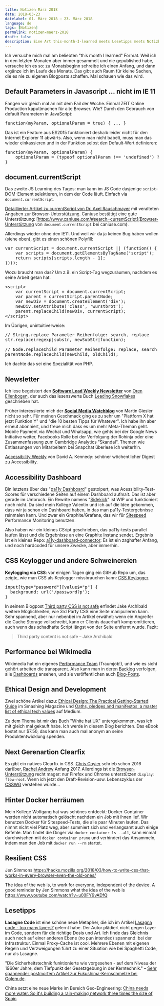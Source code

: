 ```yaml
---
title: Notizen März 2018
date: 2018-03-23
datelabel: 01. März 2018 – 23. März 2018
language: de
tags: [Notizen]
permalink: notizen-maerz-2018
draft: false
description: Eine Art this-month-I-learned meets Lesetipps meets Notizblock
---
```


Ich versuche mich mal am beliebten "this month I learned" Format. Weil ich in den letzten Monaten aber immer gesammelt und nie gepublished habe, versuche ich es so: zu Monatsbeginn schreibe ich einen Anfang, und dann ergänze ich im Laufe des Monats. Das gibt auch Raum für kleine Sachen, die es nie zu eigenen Blogposts schaffen. Mal schauen wie das wird.

## Default Parameters in Javascript ... nicht im IE 11

Fangen wir gleich mal an mit dem Fail der Woche. Einmal ZEIT Online Production kaputtmachen für alte Browser. Wie? Durch den Gebrauch von default Parametern in JavaScript:

<pre>function(myParam, optionalParam = true) { ... }</pre>

Das ist ein Feature aus ES2015 funktioniert deshalb leider nicht für den Internet Explorer 11 abwärts. Also, wenn man nicht babelt, muss man das wieder einkassieren und in der Funktion selbst den Default-Wert definieren:

<pre>function(myParam, optionalParam) {
	optionalParam = (typeof optionalParam !== 'undefined') ?  optionalParam : true;
}</pre>


## document.currentScript

Das zweite JS Learning des Tages: man kann im JS Code dasjenige `script`-DOM-Element selektieren, in dem der Code läuft. Einfach via `document.currentScript`.

[Detaillierter Artikel zu currentScript von Dr. Axel Rauschmayer](http://2ality.com/2014/05/current-script.html) mit veralteten Angaben zur Browser-Unterstützung. Caniuse bestätigt eine gute Unterstützung: [https://www.caniuse.com/#search=currentScript](Browser-Unterstützung von `document.currentScript` bei caniuse.com).

Allerdings wieder ohne den IE11. Und weil wir da ja keinen Bug haben wollen (siehe oben), gibt es einen schönen Polyfill:

<pre>var currentScript = document.currentScript || (function() {
	var scripts = document.getElementsByTagName('script');
	return scripts[scripts.length - 1];
})();</pre>

Wozu braucht man das? Um z.B. ein Script-Tag wegzuräumen, nachdem es seine Arbeit getan hat.

<pre>&lt;script&gt;
	var currentScript = document.currentScript;
	var parent = currentScript.parentNode;
	var newDiv = document.createElement('div');
	newDiv.setAttribute('class', 'wurstbrot');
	parent.replaceChild(newDiv, currentScript);
&lt;/script&gt;</pre>

Im Übrigen, unintuitiverweise:

<pre>// String.replace Parameter Reihenfolge: search, replace
str.replace(regexp|substr, newSubStr|function);

// Node.replaceChild Parameter Reihenfolge: replace, search
parentNode.replaceChild(newChild, oldChild);
</pre>

Ich dachte das sei eine Spezialität von PHP.


## Newsletter

Ich lese begeistert den __[Software Lead Weekly Newsletter](http://softwareleadweekly.com/)__ von [Oren Ellenbogen](https://twitter.com/orenellenbogen), der auch das lesenswerte Buch [Leading Snowflakes](http://leadingsnowflakes.com/) geschrieben hat.

Früher interessierte mich der __[Social Media Watchblog](https://martingiesler.de/social-media-watchblog/)__ von Martin Giesler nicht so sehr. Für meinen Geschmack ging es zu sehr um "Plattform X hat jetzt Funktion Y" und "die 10 besten Tipps für Whatever". Ich habe ihn aber erneut abonniert, und freue mich dass es um mehr Meta-Theman geht. Mobile Payment via Wechat und Whatsapp, wie gehts bei der Google News Initiative weiter, Facebooks Rolle bei der Verfolgung der Rohinja oder eine Zusammenfassung zum Cambridge Analytics "Skandal". Themen wie Entlassungen von Mitarbeitern bei Snapchat überlese ich weiterhin.

[Accessibility Weekly](http://a11yweekly.com/) von David A. Kennedy: schöner wöchentlicher Digest zu Accessibility.


## Accessibility Dashboard

Bin letztens über das "[pa11y Dashboard](https://github.com/pa11y/pa11y-dashboard)" gestolpert, was Acessibility-Test-Scores für verschiedene Seiten auf einem Dashboard aufmalt. Das ist aber gerade im Umbruch. Ein Rewrite namens "[Sidekick](https://github.com/pa11y/sidekick)" ist WIP und funktioniert noch nicht. Da sind mein Kollege Valentin und ich auf die Idee gekommen, dass wir ja schon ein Dashboard haben, in das man pa11y-Testergebnisse reinmalen kann. Und zwar ein Graphite/Grafana, das wir für [Sitespeed](https://www.sitespeed.io/) Performance Monitoring benutzen.

Also haben wir ein kleines CSript geschrieben, das pa11y-tests parallel laufen lässt und die Ergebnisse an eine Graphite Instanz sendet.  Ergebnis ist ein kleines Repo: [a11y-dashboard-connector](https://github.com/ZeitOnline/a11y-dashboard-connector): Es ist ein zaghafter Anfang, und noch hardcoded für unsere Zwecke, aber immerhin.


## CSS Keylogger und andere Schweinereien

__Keylogging via CSS__: vor einigen Tagen ging ein GitHub Repo um, das zeigte, wie man CSS als Keylogger missbrauchen kann: [CSS Keylogger](https://github.com/maxchehab/CSS-Keylogging).

<pre>input[type="password"][value$="p"] {
  background: url('/password?p');
}</pre>

In seinem Blogpost [Third party CSS is not safe](https://jakearchibald.com/2018/third-party-css-is-not-safe/) erfindet Jake Archibald weitere Möglichkeiten, wie 3rd Party CSS eine Seite manipulieren kann. Sehr spannend, aber nur nebenbei im Artikel erwähnt: wenn ein Angreifer die Cache Storage vollschreibt, kann er Clients dauerhaft kompromittieren, auch wenn das schadhafte Script längst von der Seite entfernt wurde. Fazit:

> Third party content is not safe
> – Jake Archibald


## Performance bei Wikimedia

Wikimedia hat ein eigenes [Performance Team](https://www.mediawiki.org/wiki/Wikimedia_Performance_Team) (Traumjob!), und wie es sicht gehört arbeiten die transparent. Also kann man in deren [Backlog](https://phabricator.wikimedia.org/tag/performance-team/) verfolgen, alle [Dashboards](https://grafana.wikimedia.org/dashboard/db/webpagetest?orgId=1) ansehen, und sie veröffentlichen auch [Blog-Posts](https://phabricator.wikimedia.org/phame/blog/view/7/).


## Ethical Design and Development

Zwei schöne Artikel dazu: [Ethical Design: The Practical Getting-Started Guide](https://www.smashingmagazine.com/2018/03/ethical-design-practical-getting-started-guide/) im Smashing Magazine und [Oaths, pledges and manifestos: a master list of ethical tech values](https://medium.com/doteveryone/oaths-pledges-and-manifestos-a-master-list-of-ethical-tech-values-26e2672e161c) auf Medium.

Zu dem Thema ist mir das Buch "[White hat UX](https://shop.smashingmagazine.com/products/white-hat-ux-the-next-generation-in-user-experience)" untergekommen, was ich mit gleich mal gekauft habe. Ich werde in diesem Blog berichten. Das eBook kostet nur $7.50, das kann man auch mal anonym an seine Produktentwicklung spenden.


## Next Gerenartion Clearfix

Es gibt ein natives Clearfix in CSS. [Chris Coyier](https://css-tricks.com/display-flow-root/) schrieb schon 2016 darüber, [Rachel Andrew](https://rachelandrew.co.uk/archives/2017/01/24/the-end-of-the-clearfix-hack/) Anfang 2017. Allerdings ist die [Browser-Unterstützung](https://www.caniuse.com/#search=flow-root) recht mager: nur Firefox und Chrome unterstützen `display: flow-root`. Wenn ich jetzt den Draft-Revision-usw. Lebenszyklus der [CSSWG](https://drafts.csswg.org/css-display-3/#valdef-display-flow-root) verstehen würde...


## Hinter Docker herräumen

Mein Kollege Wolfgang hat was schönes entdeckt: Docker-Container werden nicht automatisch gelöscht nachdem ein Job mit ihnen lief. Wir benutzen Docker für Sitespeed-Tests, die alle paar Minuten laufen. Das nimmt nicht viel Platz weg, aber summiert sich und verlangsamt auch einige Befehle. Man findet die Dinger via `docker container ls --all`, kann einmal durchwischen mit `docker container prune` und verhindert das Ansammeln, indem man den Job mit `docker run --rm` startet.


## Resilient CSS

Jen Simmons https://hacks.mozilla.org/2018/03/how-to-write-css-that-works-in-every-browser-even-the-old-ones/

The idea of the web is, to work for everyone, independent of the device. A good reminder by Jen Simmons what the idea of the web is https://www.youtube.com/watch?v=u00FY9vADfQ



## Lesetipps

__Lasagne Code__ ist eine schöne neue Metapher, die ich im Artikel [Lasagna code - too many layers?](https://matthiasnoback.nl/2018/02/lasagna-code-too-many-layers/) gelernt habe. Der Autor plädiert nicht gegen Layer im Code, sondern für die richtige Dosis und Art. Ich finde das Gleichnis auch noch auf einer anderen Ebene (no pun intended) spannend: bei der Infrastruktur. Einmal Proxy-Cache ist cool. Mehrere Ebenen mit eigenen Regeln und Verzweigungen führt zu einer Situation wie bei Spaghetti Code, nur als Lasagne.

"Die Sicherheitstechnik funktionierte wie vorgesehen - auf dem Niveau der 1960er Jahre, dem Tiefpunkt der Gesetzgebung in der Kerntechnik." – [Sehr spannender postmortem Artikel zur Fukushima-Kernschmelze bei Golem.de](https://www.golem.de/news/fukushima-die-technik-tat-genau-was-sie-sollte-1803-133234.html).

China setzt eine neue Marke im Bereich Geo-Engineering: [China needs more water. So it's building a rain-making network three times the size of Spain](https://www.scmp.com/news/china/society/article/2138866/china-needs-more-water-so-its-building-rain-making-network-three)
